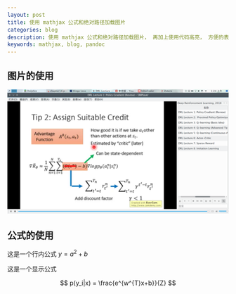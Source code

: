 ```yaml
---
layout: post
title: 使用 mathjax 公式和绝对路径加载图片
categories: blog
description: 使用 mathjax 公式和绝对路径加载图片， 再加上使用代码高亮， 方便的表格， 才比较方便。
keywords: mathjax, blog, pandoc
---
```

 
## 图片的使用

![这是一个图片](/images/Screenshot_20180730_012427.png)

## 公式的使用

这是一个行内公式 $y=a^2+b$

这是一个显示公式

$$
p(y_i|x) = \frac{e^{w^{T}x+b}}{Z}
$$

